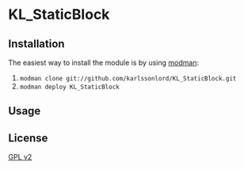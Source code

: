 # KL_StaticBlock

## Installation

The easiest way to install the module is by using [modman](https://github.com/karlssonlord/modman):

1. `modman clone git://github.com/karlssonlord/KL_StaticBlock.git`
2. `modman deploy KL_StaticBlock`

## Usage

## License

[GPL v2](http://choosealicense.com/licenses/gpl-v2/)
